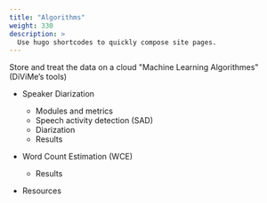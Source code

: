 ```yaml
---
title: "Algorithms"
weight: 330
description: >
  Use hugo shortcodes to quickly compose site pages.
---
```


Store and treat the data on a cloud "Machine Learning Algorithmes"
(DiViMe’s tools)

<!--more-->



- Speaker Diarization
    - Modules and metrics
    - Speech activity detection (SAD)
    - Diarization
    - Results


- Word Count Estimation (WCE)
  - Results
- Resources